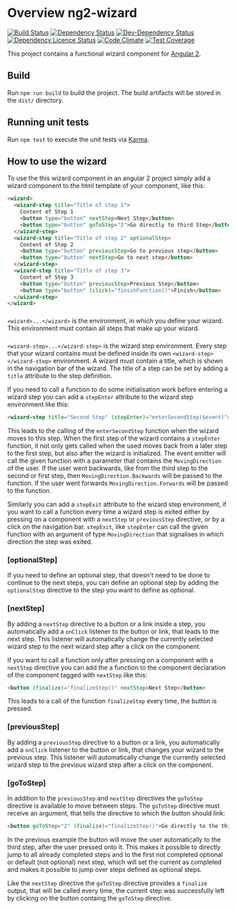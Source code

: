 # Overview ng2-wizard

[![Build Status](https://travis-ci.org/madoar/ng2-wizard.png)](https://travis-ci.org/madoar/ng2-wizard)
[![Dependency Status](https://david-dm.org/madoar/ng2-wizard.svg)](https://david-dm.org/madoar/ng2-wizard)
[![Dev-Dependency Status](https://david-dm.org/madoar/ng2-wizard/dev-status.svg)](https://david-dm.org/madoar/ng2-wizard?type=dev)
[![Dependency Licence Status](https://dependencyci.com/github/madoar/ng2-wizard/badge)](https://dependencyci.com/github/madoar/ng2-wizard)
[![Code Climate](https://codeclimate.com/github/madoar/ng2-wizard/badges/gpa.svg)](https://codeclimate.com/github/madoar/ng2-wizard)
[![Test Coverage](https://codeclimate.com/github/madoar/ng2-wizard/badges/coverage.svg)](https://codeclimate.com/github/madoar/ng2-wizard/coverage)

This project contains a functional wizard component for [Angular 2](https://angular.io/).

## Build

Run `npm run build` to build the project. The build artifacts will be stored in the `dist/` directory.

## Running unit tests

Run `npm test` to execute the unit tests via [Karma](https://karma-runner.github.io).

## How to use the wizard

To use the this wizard component in an angular 2 project simply add a wizard component to the html template of your component, like this:

```html
<wizard>
  <wizard-step title="Title of step 1">
    Content of Step 1
    <button type="button" nextStep>Next Step</button>
    <button type="button" goToStep="2">Go directly to third Step</button>
  </wizard-step>
  <wizard-step title="Title of step 2" optionalStep>
    Content of Step 2
    <button type="button" previousStep>Go to previous step</button>
    <button type="button" nextStep>Go to next step</button>
  </wizard-step>
  <wizard-step title="Title of step 3">
    Content of Step 3
    <button type="button" previousStep>Previous Step</button>
    <button type="button" (click)="finishFunction()">Finish</button>
  </wizard-step>
</wizard>
``` 

### <wizard>
`<wizard>...</wizard>` is the environment, in which you define your wizard.
This environment must contain all steps that make up your wizard.

### <wizard-step>
`<wizard-step>...</wizard-step>` is the wizard step environment. 
Every step that your wizard contains must be defined inside its own `<wizard-step></wizard-step>` environment.
A wizard must contain a title, which is shown in the navigation bar of the wizard. 
The title of a step can be set by adding a `title` attribute to the step definition. 

If you need to call a function to do some initialisation work before entering a wizard step you can add a `stepEnter` attribute to the wizard step environment like this:

```html
<wizard-step title="Second Step" (stepEnter)="enterSecondStep($event)"></wizard-step>
```

This leads to the calling of the `enterSecondStep` function when the wizard moves to this step.
When the first step of the wizard contains a `stepEnter` function, it not only gets called 
when the used moves back from a later step to the first step, but also after the wizard is initialized.
The event emitter will call the given function with a parameter that contains the `MovingDirection` of the user. 
If the user went backwards, like from the third step to the second or first step, then `MovingDirection.Backwards` will be passed to the function. 
If the user went forwards `MovingDirection.Forwards` will be passed to the function.

Similarly you can add a `stepExit` attribute to the wizard step environment, if you want to call a function every time a wizard step is exited 
either by pressing on a component with a `nextStep` or `previousStep` directive, or by a click on the navigation bar. 
`stepExit`, like `stepEnter` can call the given function with an argument of type `MovingDirection` that signalises in which direction the step was exited.

### [optionalStep]
If you need to define an optional step, that doesn't need to be done to continue to the next steps, you can define an optional step 
by adding the `optionalStep` directive to the step you want to define as optional. 

### [nextStep]
By adding a `nextStep` directive to a button or a link inside a step, you automatically add a `onClick` listener to the button or link, that leads to the next step.
This listener will automatically change the currently selected wizard step to the next wizard step after a click on the component.

If you want to call a function only after pressing on a component with a `nextStep` directive you can add the a function 
to the component declaration of the component tagged with `nextStep` like this:

```html
<button (finalize)="finalizeStep()" nextStep>Next Step</button>
```

This leads to a call of the function `finalizeStep` every time, the button is pressed.

### [previousStep]
By adding a `previousStep` directive to a button or a link, you automatically add a `onClick` listener to the button or link, that changes your wizard to the previous step.
This listener will automatically change the currently selected wizard step to the previous wizard step after a click on the component.

### [goToStep]
In addition to the `previousStep` and `nextStep` directives the `goToStep` directive is available to move between steps.
The `goToStep` directive must receive an argument, that tells the directive to which the button should link:

```html
<button goToStep="2" (finalize)="finalizeStep()">Go directly to the third Step</button>
```

In the previous example the button will move the user automatically to the third step, after the user pressed onto it.
This makes it possible to directly jump to all already completed steps and to the first not completed optional or default (not optional) next step, 
which will set the current as completed and makes it possible to jump over steps defined as optional steps.

Like the `nextStep` directive the `goToStep` directive provides a `finalize` output, that will be called every time, 
the current step was successfully left by clicking on the button containg the `goToStep` directive. 
